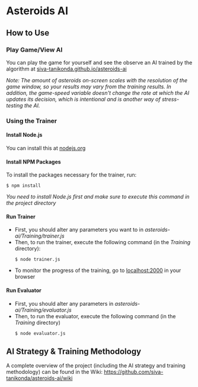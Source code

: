 # Asteroids AI
## How to Use
### Play Game/View AI
You can play the game for yourself and see the observe an AI trained by the algorithm at [siva-tanikonda.github.io/asteroids-ai](https://siva-tanikonda.github.io/asteroids-ai/)

*Note: The amount of asteroids on-screen scales with the resolution of the game window, so your results may vary from the training results. In addition, the game-speed variable doesn't change the rate at which the AI updates its decision, which is intentional and is another way of stress-testing the AI.*
### Using the Trainer
#### Install Node.js
You can install this at [nodejs.org](https://nodejs.org/)
#### Install NPM Packages
To install the packages necessary for the trainer, run:
```
$ npm install
```
*You need to install Node.js first and make sure to execute this command in the project directory*
#### Run Trainer
* First, you should alter any parameters you want to in *asteroids-ai/Training/trainer.js*
* Then, to run the trainer, execute the following command (in the *Training* directory):
  ```
  $ node trainer.js
  ```
* To monitor the progress of the training, go to [localhost:2000](http://localhost:2000) in your browser
#### Run Evaluator
* First, you should alter any parameters in *asteroids-ai/Training/evaluator.js*
* Then, to run the evaluator, execute the following command (in the *Training* directory)
  ```
  $ node evaluator.js
  ```

## AI Strategy & Training Methodology
A complete overview of the project (including the AI strategy and training methodology) can be found in the Wiki: https://github.com/siva-tanikonda/asteroids-ai/wiki